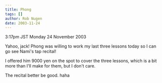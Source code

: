 ```yaml
---
title: Phong
tags: []
author: Rob Nugen
date: 2003-11-24
---
```


<p class=date>3:17pm JST Monday 24 November 2003</p> 

<p>Yahoo, jack!  Phong was willing to work my last three lessons today
  so I can go see Nami's tap recital!</p>

<p>I offered him 9000 yen on the spot to cover the three lessons,
  which is a bit more than I'll make for them, but I don't care.</p>

<p>The recital better be good. haha</p>

